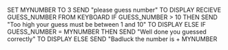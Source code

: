 SET MYNUMBER TO 3
SEND "please guess number" TO DISPLAY
RECIEVE GUESS_NUMBER FROM KEYBOARD
IF GUESS_NUMBER > 10 THEN 
SEND "Too high your guess must be between 1 and 10" TO DISPLAY
ELSE IF GUESS_NUMBER = MYNUMBER THEN
SEND "Well done you guessed correctly" TO DISPLAY
ELSE SEND "Badluck the number is + MYNUMBER
